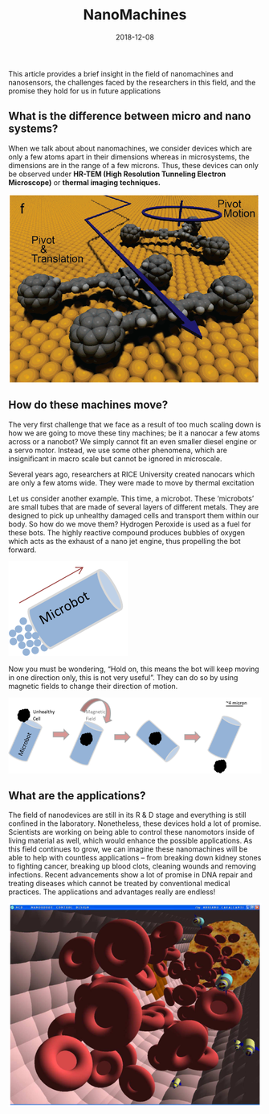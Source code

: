 ﻿---
layout: post
title: "NanoMachines"
author_github: ShaswataBose
date: 2018-12-08
image: '/assets/img/'
description: 'How do we make machines using just a few atoms? What are the potential application of these tiny devices?'
tags:
- MEMS
- NEMS
- Nanotechnology
- Biomedics
categories:
- Piston
github_username: 'ShaswataBose'
use_math: true
comments: true
---
This article provides a brief insight in the field of nanomachines and nanosensors, the challenges faced by the researchers in this field, and the promise they hold for us in future applications

## What is the difference between micro and nano systems?
When we talk about about nanomachines, we consider devices which are only a few atoms apart in their dimensions whereas in microsystems, the dimensions are in the range of a few microns. Thus, these devices can only be observed under **HR-TEM (High Resolution Tunneling Electron Microscope)** or **thermal imaging techniques.**

![A nano car developed by RICE University](/blog/assets/img/nanomachines/2-nanocars.png)

##  **How do these machines move?**
The very first challenge that we face as a result of too much scaling down is how we are going to move these tiny machines; be it a nanocar a few atoms across or a nanobot? We simply cannot fit an even smaller diesel engine or a servo motor. Instead, we use some other phenomena, which are insignificant in macro scale but cannot be ignored in microscale.

Several years ago, researchers at RICE University created nanocars which are only a few atoms wide. They were made to move by thermal excitation

Let us consider another example. This time, a microbot. These ‘microbots’ are small tubes that are made of several layers of different metals. They are designed to pick up unhealthy damaged cells and transport them within our body. So how do we move them? Hydrogen Peroxide is used as a fuel for these bots. The highly reactive compound produces bubbles of oxygen which acts as the exhaust of a nano jet engine, thus propelling the bot forward.

![Locomotion of a microbot](/blog/assets/img/nanomachines/3-microbot.png)

Now you must be wondering, “Hold on, this means the bot will keep moving in one direction only, this is not very useful”. They can do so by using magnetic fields to change their direction of motion.

![A microbot changing its direction](/blog/assets/img/nanomachines/4-microbots-carrying-cells1.png)

## **What are the applications?**

The field of nanodevices are still in its R & D stage and everything is still confined in the laboratory. Nonetheless, these devices hold a lot of promise. Scientists are working on being able to control these nanomotors inside of living material as well, which would enhance the possible applications. As this field continues to grow, we can imagine these nanomachines will be able to help with countless applications – from breaking down kidney stones to fighting cancer, breaking up blood clots, cleaning wounds and removing infections. Recent advancements show a lot of promise in DNA repair and treating diseases which cannot be treated by conventional medical practices. The applications and advantages really are endless!

![Nanobots in bloodstream](/blog/assets/img/nanomachines/sensors-08-02932f6.png)